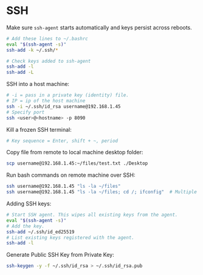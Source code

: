 # SSH

Make sure `ssh-agent` starts automatically and keys persist across reboots.
```bash
# Add these lines to ~/.bashrc
eval "$(ssh-agent -s)"
ssh-add -k ~/.ssh/*

# Check keys added to ssh-agent
ssh-add -l
ssh-add -L
```

SSH into a host machine:
```bash
# -i = pass in a private key (identity) file.
# IP = ip of the host machine
ssh -i ~/.ssh/id_rsa username@192.168.1.45
# Specify port
ssh <user>@<hostname> -p 8090
```

Kill a frozen SSH terminal:
```bash
# Key sequence = Enter, shift + ~, period
```

Copy file from remote to local machine desktop folder:
```bash
scp username@192.168.1.45:~/files/test.txt ./Desktop
```

Run bash commands on remote machine over SSH:
```bash
ssh username@192.168.1.45 "ls -la ~/files"
ssh username@192.168.1.45 "ls -la ~/files; cd /; ifconfig"	# Multiple commands.
```

Adding SSH keys:
```bash
# Start SSH agent. This wipes all existing keys from the agent.
eval "$(ssh-agent -s)"
# Add the key.
ssh-add ~/.ssh/id_ed25519
# List existing keys registered with the agent.
ssh-add -l
```

Generate Public SSH Key from Private Key:
```bash
ssh-keygen -y -f ~/.ssh/id_rsa > ~/.ssh/id_rsa.pub
```